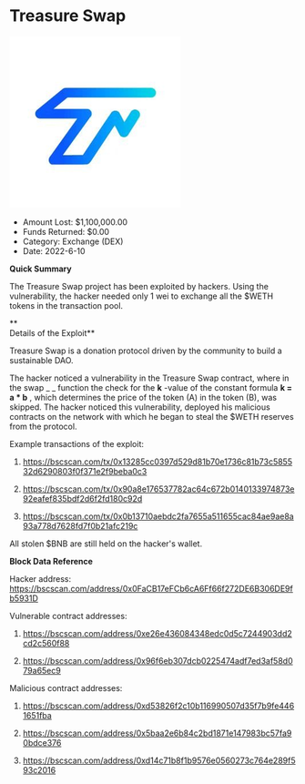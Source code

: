# Treasure Swap
![Treasure Swap](/rektimages/Treasure-Swap.png)
- Amount Lost: $1,100,000.00
- Funds Returned: $0.00
- Category: Exchange (DEX)
- Date: 2022-6-10

**Quick Summary**

The Treasure Swap project has been exploited by hackers. Using the vulnerability, the hacker needed only 1 wei to exchange all the $WETH tokens in the transaction pool.

 **  
Details of the Exploit**

Treasure Swap is a donation protocol driven by the community to build a sustainable DAO.

The hacker noticed a vulnerability in the Treasure Swap contract, where in the swap _ _ function the check for the **k** -value of the constant formula **k = a * b** , which determines the price of the token (A) in the token (B), was skipped. The hacker noticed this vulnerability, deployed his malicious contracts on the network with which he began to steal the $WETH reserves from the protocol.

Example transactions of the exploit:

1) https://bscscan.com/tx/0x13285cc0397d529d81b70e1736c81b73c585532d6290803f0f371e2f9beba0c3

2) https://bscscan.com/tx/0x90a8e176537782ac64c672b0140133974873e92eafef835bdf2d6f2fd180c92d

3) https://bscscan.com/tx/0x0b13710aebdc2fa7655a511655cac84ae9ae8a93a778d7628fd7f0b21afc219c

All stolen $BNB are still held on the hacker's wallet.

  


 **Block Data Reference**

Hacker address: https://bscscan.com/address/0x0FaCB17eFCb6cA6Ff66f272DE6B306DE9fb5931D

  


Vulnerable contract addresses: 

1) https://bscscan.com/address/0xe26e436084348edc0d5c7244903dd2cd2c560f88

2) https://bscscan.com/address/0x96f6eb307dcb0225474adf7ed3af58d079a65ec9

  


Malicious contract addresses:

1) https://bscscan.com/address/0xd53826f2c10b116990507d35f7b9fe4461651fba

2) https://bscscan.com/address/0x5baa2e6b84c2bd1871e147983bc57fa90bdce376

3) https://bscscan.com/address/0xd14c71b8f1b9576e0560273c764e289f593c2016



